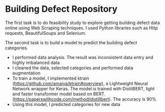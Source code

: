 # Building Defect Repository

The first task is to do feasibility study to explore getting building defect data online using Web Scraping techniques. 
I used Python libraries such as Http requests, BeautifulSoups and Selenium.

The second task is to build a model to predict the building defect categories. 
- I performed data analysis. The result was inconsistent data entry and highly imbalanced data
- I cleaned the data, selected categories and performed data augmentation
- To train a model, I implemented ktrain (https://github.com/amaiya/ktrain#overview), a Lightweight Neural Network wrapper for Keras. The model is trained with DistilBERT, light and faster transformer model based on BERT. (https://paperswithcode.com/method/distillbert). The accuracy is 90%
- Using this model, I predicted categories for new data
